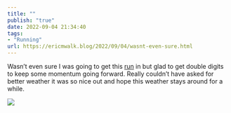 ```yaml
---
title: ""
publish: "true"
date: 2022-09-04 21:34:40
tags:
- "Running"
url: https://ericmwalk.blog/2022/09/04/wasnt-even-sure.html
---
```

Wasn’t even sure I was going to get this [run](http://www.strava.com/activities/7756038904) in but glad to get double digits to keep some momentum going forward. Really couldn’t have asked for better weather it was so nice out and hope this weather stays around for a while.

![](https://ericmwalk.blog/uploads/2022/a807a9410f.jpg)